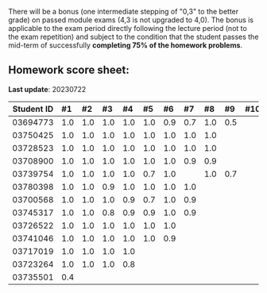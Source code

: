There will be a bonus (one intermediate stepping of "0,3" to the better grade) on passed module exams (4,3 is not upgraded to 4,0). The bonus is applicable to the exam period directly following the lecture period (not to the exam repetition) and subject to the condition that the student passes the mid-term of successfully **completing 75% of the homework problems**. 


## Homework score sheet:

**Last update**: 20230722

| Student ID | #1   | #2   | #3   | #4   | #5   | #6   | #7   | #8   | #9   | #10  | Sum  |
| ---------- | :--- | :--- | :--- | :--- | :--- | :--- | :--- | :--- | :--- | :--- | :--- |
| 03694773   | 1.0  | 1.0 | 1.0 | 1.0 | 1.0 | 0.9 | 0.7 | 1.0 | 0.5 |  | 8.1 |
| 03750425   | 1.0  | 1.0 | 1.0 | 1.0 | 1.0 | 1.0 | 1.0 | 1.0 |  |  | 8.0 |
| 03728523   | 1.0  | 1.0 | 1.0 | 1.0 | 1.0 | 1.0 | 1.0 | 1.0 |  |  | 8.0 |
| 03708900   | 1.0  | 1.0 | 1.0 | 1.0 | 1.0 | 1.0 | 0.9 | 0.9 |  |  | 7.8 |
| 03739754   | 1.0  | 1.0 | 1.0 | 1.0 | 0.7 | 1.0 |  | 1.0 | 0.7 |  | 7.4 |
| 03780398   | 1.0  | 1.0 | 0.9 | 1.0 | 1.0 | 1.0 | 1.0 |  |  |  | 6.9 |
| 03700568   | 1.0  | 1.0 | 1.0 | 0.9 | 0.7 | 1.0 | 0.9 |  |  |  | 6.5 |
| 03745317   | 1.0  | 1.0 | 0.8 | 0.9 | 0.9 | 1.0 | 0.9 |  |  |  | 6.5 |
| 03726522   | 1.0  | 1.0 | 1.0 | 1.0 | 1.0 | 1.0 |  |  |  |  | 6.0 |
| 03741046   | 1.0  | 1.0 | 1.0 | 1.0 | 1.0 | 0.9 |  |  |  |  | 5.9 |
| 03717019   | 1.0  | 1.0 | 1.0 | 1.0 |  |  |  |  |  |  | 4.0 |
| 03723264   | 1.0  | 1.0 | 1.0 | 0.8 |  |  |  |  |  |  | 3.8 |
| 03735501   | 0.4  |  |  |  |  |  |  |  |  |  | 0.4 |


